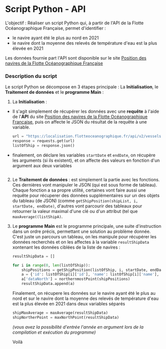 # Script Python - API


L'objectif : Réaliser un script Python qui, à partir de l'API de la Flotte Océanographique Française, permet d'identifier :
- le navire ayant été le plus au nord en 2021
- le navire dont la moyenne des relevés de température d'eau est la plus élevée en 2021

Les données fournie part l'API sont disponible sur le site [Position des navires de la Flotte Océanographique Française](https://www.data.gouv.fr/fr/datasets/position-des-navires-de-la-flotte-oceanographique-francaise/)


### Description du script

Le script Python se décompose en 3 étapes principale : La **Initialisation**, le **Traitement de données** et le **programme Main** :

1. La **Initialisation** : 
  * Il s'agit simplement de récupérer les données avec une **requête** à l'aide de l'**API** du site [Position des navires de la Flotte Océanographique Française](https://www.data.gouv.fr/fr/datasets/position-des-navires-de-la-flotte-oceanographique-francaise/), puis on affecte le JSON du résultat de la requête à une variable.
    ```python
    url = "https://localisation.flotteoceanographique.fr/api/v2/vessels"
    response = requests.get(url)
    listOfShip = response.json()
    ```
  * finalement, on déclare les variables `startDate` et `endDate`, on récupère les arguments (si ils existent), et on affecte des valeurs en fonction d'un argument aux deux variables
    ```python
    

2. Le **Traitement de données** : est simplement la partie avec les fonctions. Ces dernières vont manipuler le JSON (qui est sous forme de tableau). Chaque fonction a sa propre utilité, certaines vont faire aussi une requête pour récuperer des données supplémentaires sur un des objets du tableau (de JSON) (comme `getShipPosition(shipList, i,  startDate, endDate)`, d'autres vont parcourir des tableaux pour retourner la valeur maximal d'une clé ou d'un attribut (tel que `maxAverage((listShipA)`.

3. Le **programme Main** est le programme principale, une suite d'instruction dans un ordre précis, permettant une solution au problème donnée. C'est juste un parcours un tableau, on les manipule pour récupérer les données recherchés et on les affectes à la variable `resultShipData` xontenant les données ciblées de la liste de navires :
    ```python
    resultShipData = []

    for i in range(0, len(listOfShip)):
        shipPositions = getShipPosition(listOfShip, i, startDate, endDate)
        a = {'id': listOfShip[i]['id'], 'name': listOfShip[i]['name'], 'average' : tempAverage(shipPositions)}
        a['dataNorth'] = northernmostPoint(shipPositions)
        resultShipData.append(a)
    ```
    Finalement, on récupere les données sur le navire ayant été le plus au nord et sur le navire dont la moyenne des relevés de température d'eau est la plus élevée en 2021 dans deux variables séparés
    ```python
    shipMaxAverage = maxAverage(resultShipData)
    shipNortherPoint = maxNorthPoint(resultShipData)
    ```
    
    *(vous avez la possibilité d'entrée l'année en argument lors de la compilation et exécution du programme)*
    
    Voilà


